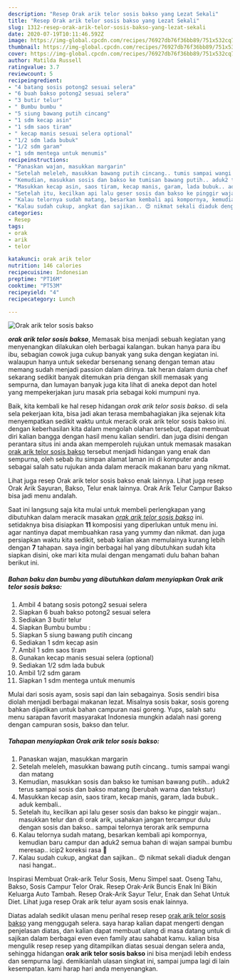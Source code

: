```yaml
---
description: "Resep Orak arik telor sosis bakso yang Lezat Sekali"
title: "Resep Orak arik telor sosis bakso yang Lezat Sekali"
slug: 1312-resep-orak-arik-telor-sosis-bakso-yang-lezat-sekali
date: 2020-07-19T10:11:46.592Z
image: https://img-global.cpcdn.com/recipes/76927db76f36bb89/751x532cq70/orak-arik-telor-sosis-bakso-foto-resep-utama.jpg
thumbnail: https://img-global.cpcdn.com/recipes/76927db76f36bb89/751x532cq70/orak-arik-telor-sosis-bakso-foto-resep-utama.jpg
cover: https://img-global.cpcdn.com/recipes/76927db76f36bb89/751x532cq70/orak-arik-telor-sosis-bakso-foto-resep-utama.jpg
author: Matilda Russell
ratingvalue: 3.7
reviewcount: 5
recipeingredient:
- "4 batang sosis potong2 sesuai selera"
- "6 buah bakso potong2 sesuai selera"
- "3 butir telur"
- " Bumbu bumbu "
- "5 siung bawang putih cincang"
- "1 sdm kecap asin"
- "1 sdm saos tiram"
- " kecap manis sesuai selera optional"
- "1/2 sdm lada bubuk"
- "1/2 sdm garam"
- "1 sdm mentega untuk menumis"
recipeinstructions:
- "Panaskan wajan, masukkan margarin"
- "Setelah meleleh, masukkan bawang putih cincang.. tumis sampai wangi dan matang"
- "Kemudian, masukkan sosis dan bakso ke tumisan bawang putih.. aduk2 terus sampai sosis dan bakso matang (berubah warna dan tekstur)"
- "Masukkan kecap asin, saos tiram, kecap manis, garam, lada bubuk.. aduk kembali.."
- "Setelah itu, kecilkan api lalu geser sosis dan bakso ke pinggir wajan.. masukkan telur dan di orak arik, usahakan jangan tercampur dulu dengan sosis dan bakso.. sampai telornya terorak arik sempurna"
- "Kalau telornya sudah matang, besarkan kembali api kompornya, kemudian baru campur dan aduk2 semua bahan di wajan sampai bumbu meresap.. icip2 koreksi rasa 🥰"
- "Kalau sudah cukup, angkat dan sajikan.. 😍 nikmat sekali diaduk dengan nasi hangat.."
categories:
- Resep
tags:
- orak
- arik
- telor

katakunci: orak arik telor 
nutrition: 146 calories
recipecuisine: Indonesian
preptime: "PT16M"
cooktime: "PT53M"
recipeyield: "4"
recipecategory: Lunch

---
```



![Orak arik telor sosis bakso](https://img-global.cpcdn.com/recipes/76927db76f36bb89/751x532cq70/orak-arik-telor-sosis-bakso-foto-resep-utama.jpg)

<b><i>orak arik telor sosis bakso</i></b>, Memasak bisa menjadi sebuah kegiatan yang menyenangkan dilakukan oleh berbagai kalangan. bukan hanya para ibu ibu, sebagian cowok juga cukup banyak yang suka dengan kegiatan ini. walaupun hanya untuk sekedar bersenang senang dengan teman atau memang sudah menjadi passion dalam dirinya. tak heran dalam dunia chef sekarang sedikit banyak ditemukan pria dengan skill memasak yang sempurna, dan lumayan banyak juga kita lihat di aneka depot dan hotel yang mempekerjakan juru masak pria sebagai koki mumpuni nya.

Baik, kita kembali ke hal resep hidangan <i>orak arik telor sosis bakso</i>. di sela sela pekerjaan kita, bisa jadi akan terasa membahagiakan jika sejenak kita menyempatkan sedikit waktu untuk meracik orak arik telor sosis bakso ini. dengan keberhasilan kita dalam mengolah olahan tersebut, dapat membuat diri kalian bangga dengan hasil menu kalian sendiri. dan juga disini dengan perantara situs ini anda akan memperoleh rujukan untuk memasak masakan <u>orak arik telor sosis bakso</u> tersebut menjadi hidangan yang enak dan sempurna, oleh sebab itu simpan alamat laman ini di komputer anda sebagai salah satu rujukan anda dalam meracik makanan baru yang nikmat.

Lihat juga resep Orak arik telor sosis bakso enak lainnya. Lihat juga resep Orak Arik Sayuran, Bakso, Telur enak lainnya. Orak Arik Telur Campur Bakso bisa jadi menu andalah.


Saat ini langsung saja kita mulai untuk membeli perlengkapan yang dibutuhkan dalam meracik masakan <u><i>orak arik telor sosis bakso</i></u> ini. setidaknya bisa disiapkan <b>11</b> komposisi yang diperlukan untuk menu ini. agar nantinya dapat membuahkan rasa yang yummy dan nikmat. dan juga persiapkan waktu kita sedikit, sebab kalian akan memulainya kurang lebih dengan <b>7</b> tahapan. saya ingin berbagai hal yang dibutuhkan sudah kita siapkan disini, oke mari kita mulai dengan mengamati dulu bahan bahan berikut ini.

<!--inarticleads1-->

##### Bahan baku dan bumbu yang dibutuhkan dalam menyiapkan Orak arik telor sosis bakso:

1. Ambil 4 batang sosis potong2 sesuai selera
1. Siapkan 6 buah bakso potong2 sesuai selera
1. Sediakan 3 butir telur
1. Siapkan  Bumbu bumbu :
1. Siapkan 5 siung bawang putih cincang
1. Sediakan 1 sdm kecap asin
1. Ambil 1 sdm saos tiram
1. Gunakan  kecap manis sesuai selera (optional)
1. Sediakan 1/2 sdm lada bubuk
1. Ambil 1/2 sdm garam
1. Siapkan 1 sdm mentega untuk menumis


Mulai dari sosis ayam, sosis sapi dan lain sebagainya. Sosis sendiri bisa diolah menjadi berbagai makanan lezat. Misalnya sosis bakar, sosis goreng bahkan dijadikan untuk bahan campuran nasi goreng. Yups, salah satu menu sarapan favorit masyarakat Indonesia mungkin adalah nasi goreng dengan campuran sosis, bakso dan telur. 

<!--inarticleads2-->

##### Tahapan menyiapkan Orak arik telor sosis bakso:

1. Panaskan wajan, masukkan margarin
1. Setelah meleleh, masukkan bawang putih cincang.. tumis sampai wangi dan matang
1. Kemudian, masukkan sosis dan bakso ke tumisan bawang putih.. aduk2 terus sampai sosis dan bakso matang (berubah warna dan tekstur)
1. Masukkan kecap asin, saos tiram, kecap manis, garam, lada bubuk.. aduk kembali..
1. Setelah itu, kecilkan api lalu geser sosis dan bakso ke pinggir wajan.. masukkan telur dan di orak arik, usahakan jangan tercampur dulu dengan sosis dan bakso.. sampai telornya terorak arik sempurna
1. Kalau telornya sudah matang, besarkan kembali api kompornya, kemudian baru campur dan aduk2 semua bahan di wajan sampai bumbu meresap.. icip2 koreksi rasa 🥰
1. Kalau sudah cukup, angkat dan sajikan.. 😍 nikmat sekali diaduk dengan nasi hangat..


Inspirasi Membuat Orak-arik Telur Sosis, Menu Simpel saat. Oseng Tahu, Bakso, Sosis Campur Telor Orak. Resep Orak-Arik Buncis Enak Ini Bikin Keluarga Auto Tambah. Resep Orak-Arik Sayur Telur, Enak dan Sehat Untuk Diet. Lihat juga resep Orak arik telur ayam sosis enak lainnya. 

Diatas adalah sedikit ulasan menu perihal resep resep <u>orak arik telor sosis bakso</u> yang menggugah selera. saya harap kalian dapat mengerti dengan penjelasan diatas, dan kalian dapat membuat ulang di masa datang untuk di sajikan dalam berbagai even even family atau sahabat kamu. kalian bisa mengulik resep resep yang ditampilkan diatas sesuai dengan selera anda, sehingga hidangan <b>orak arik telor sosis bakso</b> ini bisa menjadi lebih endess dan sempurna lagi. demikianlah ulasan singkat ini, sampai jumpa lagi di lain kesempatan. kami harap hari anda menyenangkan.
